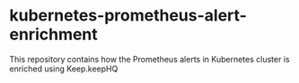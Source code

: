 # kubernetes-prometheus-alert-enrichment
This repository contains how the Prometheus alerts in Kubernetes cluster is enriched using Keep.keepHQ
